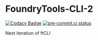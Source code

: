 # FoundryTools-CLI-2

[![Codacy Badge](https://app.codacy.com/project/badge/Grade/8311a1cdab9c45769925a512fbffeffc)](https://app.codacy.com/gh/ftCLI/FoundryTools-CLI-2/dashboard?utm_source=gh&utm_medium=referral&utm_content=&utm_campaign=Badge_grade)
[![pre-commit.ci status](https://results.pre-commit.ci/badge/github/ftCLI/FoundryTools-CLI-2/main.svg)](https://results.pre-commit.ci/latest/github/ftCLI/FoundryTools-CLI-2/main)

Next iteration of ftCLI
